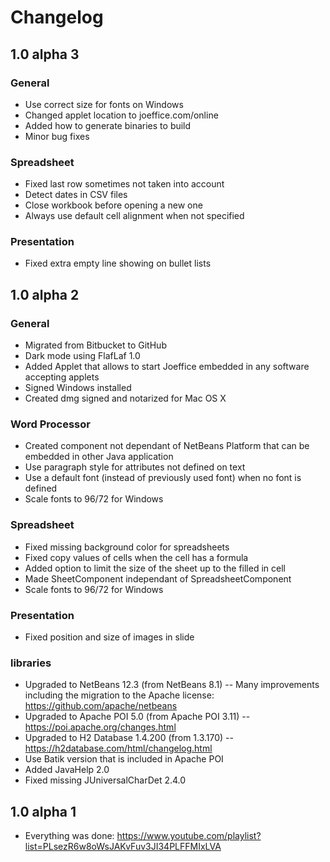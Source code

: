 # Changelog

## 1.0 alpha 3

### General
- Use correct size for fonts on Windows
- Changed applet location to joeffice.com/online
- Added how to generate binaries to build
- Minor bug fixes

### Spreadsheet
- Fixed last row sometimes not taken into account
- Detect dates in CSV files
- Close workbook before opening a new one
- Always use default cell alignment when not specified

### Presentation
- Fixed extra empty line showing on bullet lists

## 1.0 alpha 2

### General
- Migrated from Bitbucket to GitHub
- Dark mode using FlafLaf 1.0
- Added Applet that allows to start Joeffice embedded in any software accepting applets
- Signed Windows installed
- Created dmg signed and notarized for Mac OS X

### Word Processor
- Created component not dependant of NetBeans Platform that can be embedded in other Java application
- Use paragraph style for attributes not defined on text
- Use a default font (instead of previously used font) when no font is defined
- Scale fonts to 96/72 for Windows

### Spreadsheet
- Fixed missing background color for spreadsheets
- Fixed copy values of cells when the cell has a formula
- Added option to limit the size of the sheet up to the filled in cell
- Made SheetComponent independant of SpreadsheetComponent
- Scale fonts to 96/72 for Windows

### Presentation
- Fixed position and size of images in slide

### libraries
- Upgraded to NetBeans 12.3 (from NetBeans 8.1)
-- Many improvements including the migration to the Apache license: https://github.com/apache/netbeans
- Upgraded to Apache POI 5.0 (from Apache POI 3.11)
-- https://poi.apache.org/changes.html
- Upgraded to  H2 Database 1.4.200 (from 1.3.170)
-- https://h2database.com/html/changelog.html
- Use Batik version that is included in Apache POI
- Added JavaHelp 2.0
- Fixed missing JUniversalCharDet 2.4.0

## 1.0 alpha 1

- Everything was done: https://www.youtube.com/playlist?list=PLsezR6w8oWsJAKvFuv3JI34PLFFMIxLVA
